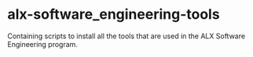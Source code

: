 # alx-software_engineering-tools
Containing scripts to install all the tools that are used in the ALX Software Engineering program.
